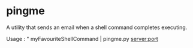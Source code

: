 pingme
======

A utility that sends an email when a shell command completes executing.

Usage : " myFavouriteShellCommand | pingme.py <server:port> <emailAddress> <username> <password> <title> "
